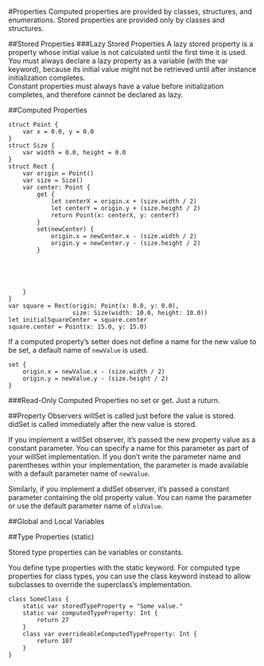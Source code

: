 #Properties
Computed properties are provided by classes, structures, and enumerations. Stored properties are provided only by classes and structures.


##Stored Properties
###Lazy Stored Properties
A lazy stored property is a property whose initial value is not calculated until the first time it is used.  
You must always declare a lazy property as a variable (with the var keyword), because its initial value might not be retrieved until after instance initialization completes.  
Constant properties must always have a value before initialization completes, and therefore cannot be declared as lazy.


##Computed Properties
```
struct Point {
    var x = 0.0, y = 0.0
}
struct Size {
    var width = 0.0, height = 0.0
}
struct Rect {
    var origin = Point()
    var size = Size()
    var center: Point {
        get {
            let centerX = origin.x + (size.width / 2)
            let centerY = origin.y + (size.height / 2)
            return Point(x: centerX, y: centerY)
        }
        set(newCenter) {
            origin.x = newCenter.x - (size.width / 2)
            origin.y = newCenter.y - (size.height / 2)
        }
      
        
        
        
        
    }
}
var square = Rect(origin: Point(x: 0.0, y: 0.0),
                  size: Size(width: 10.0, height: 10.0))
let initialSquareCenter = square.center
square.center = Point(x: 15.0, y: 15.0)
```

If a computed property’s setter does not define a name for the new value to be set, a default name of ```newValue``` is used.
```
set {
    origin.x = newValue.x - (size.width / 2)
    origin.y = newValue.y - (size.height / 2)
}
```
###Read-Only Computed Properties
no set or get. Just a ruturn.

##Property Observers
willSet is called just before the value is stored.  
didSet is called immediately after the new value is stored.  

If you implement a willSet observer, it’s passed the new property value as a constant parameter. You can specify a name for this parameter as part of your willSet implementation. 
If you don’t write the parameter name and parentheses within your implementation, the parameter is made available with a default parameter name of ```newValue```.

Similarly, if you implement a didSet observer, it’s passed a constant parameter containing the old property value. 
You can name the parameter or use the default parameter name of ```oldValue```.

##Global and Local Variables


##Type Properties (static)

Stored type properties can be variables or constants.  

You define type properties with the static keyword. For computed type properties for class types, you can use the class keyword instead to allow subclasses to override the superclass’s implementation. 
```
class SomeClass {
    static var storedTypeProperty = "Some value."
    static var computedTypeProperty: Int {
        return 27
    }
    class var overrideableComputedTypeProperty: Int {
        return 107
    }
}
```






